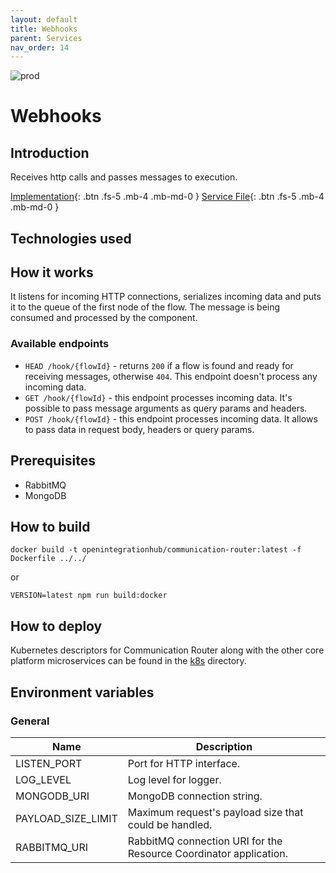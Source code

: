 ```yaml
---
layout: default
title: Webhooks
parent: Services
nav_order: 14
---
```


<!-- Description Guidelines

Please note:
Use the full links to reference other files or images! Relative links will not work under our theme settings settings.
-->

<!-- please choose the appropriate batch and delete/comment the others  -->
![prod](https://img.shields.io/badge/Status-Production-brightgreen.svg)

# **Webhooks** <!-- make sure spelling is consistent with other sources and within this document -->

## Introduction

<!-- 2 sentences: what does it do and how -->
Receives http calls and passes messages to execution.

<!-- [API Reference](){: .btn .fs-5 .mb-4 .mb-md-0 }-->
[Implementation](https://github.com/openintegrationhub/openintegrationhub/tree/master/services/webhooks){: .btn .fs-5 .mb-4 .mb-md-0 }
[Service File](https://github.com/openintegrationhub/openintegrationhub/tree/master/lib/webhooks){: .btn .fs-5 .mb-4 .mb-md-0 }

## Technologies used
<!-- please name and elaborate on other technologies or standards the service uses -->

## How it works
<!-- describe core functionalities and underlying concepts in more detail -->

It listens for incoming HTTP connections, serializes incoming data and puts it to the queue of the first node of the flow. The message is being consumed and processed by the component.

### Available endpoints

- `HEAD /hook/{flowId}` - returns `200` if a flow is found and ready for receiving messages, otherwise `404`. This endpoint doesn't process any incoming data.
- `GET /hook/{flowId}` - this endpoint processes incoming data. It's possible to pass message arguments as query params and headers.
- `POST /hook/{flowId}` - this endpoint processes incoming data. It allows to pass data in request body, headers or query params.

## Prerequisites

- RabbitMQ
- MongoDB

## How to build

```docker
docker build -t openintegrationhub/communication-router:latest -f Dockerfile ../../
```

or

```npm
VERSION=latest npm run build:docker
```

## How to deploy

Kubernetes descriptors for Communication Router along with the other core platform microservices can be found in the [k8s](./k8s) directory.

## Environment variables

### General

| Name | Description |
| --- | --- |
| LISTEN_PORT | Port for HTTP interface. |
| LOG_LEVEL | Log level for logger. |
| MONGODB_URI | MongoDB connection string. |
| PAYLOAD_SIZE_LIMIT | Maximum request's payload size that could be handled. |
| RABBITMQ_URI | RabbitMQ connection URI for the Resource Coordinator application. |
